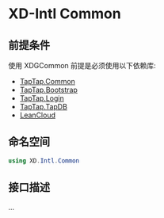 # XD-Intl Common

## 前提条件

使用 XDGCommon 前提是必须使用以下依赖库:

* [TapTap.Common](https://github.com/TapTap/TapCommon-Unity.git)
* [TapTap.Bootstrap](https://github.com/TapTap/TapBootstrap-Unity.git)
* [TapTap.Login](https://github.com/TapTap/TapLogin-Unity.git)
* [TapTap.TapDB](https://github.com/TapTap/TapDB-Unity.git)
* [LeanCloud](https://github.com/leancloud/csharp-sdk-upm)

## 命名空间

```c#
using XD.Intl.Common
```

## 接口描述

...